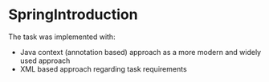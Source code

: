 # SpringIntroduction

The task was implemented with:

* Java context (annotation based) approach as a more modern and widely used approach
* XML based approach regarding task requirements
